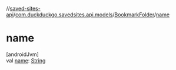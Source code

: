 //[saved-sites-api](../../../index.md)/[com.duckduckgo.savedsites.api.models](../index.md)/[BookmarkFolder](index.md)/[name](name.md)

# name

[androidJvm]\
val [name](name.md): [String](https://kotlinlang.org/api/latest/jvm/stdlib/kotlin/-string/index.html)
